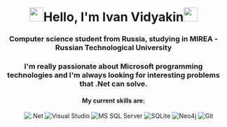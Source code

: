 <h1 align="center"><img src="https://github.com/blackcater/blackcater/raw/main/images/Hi.gif" height="32"/>Hello, I'm  Ivan Vidyakin<img src="https://github.com/blackcater/blackcater/raw/main/images/Hi.gif" height="32"/></h1>
<h3 align="center">Computer science student from Russia, studying in MIREA - Russian Technological University</h3>
<h3 align="center">I'm really passionate about Microsoft programming technologies and I'm always looking for interesting problems that .Net can solve.</h3>
<h4 align="center">My current skills are:</h4>
<ul align="center">
  <img src="https://img.shields.io/badge/.NET-5C2D91?style=for-the-badge&logo=.net&logoColor=white" alt=".Net"/>
  <img src="https://img.shields.io/badge/Visual%20Studio-5C2D91.svg?style=for-the-badge&logo=visual-studio&logoColor=white" alt="Visual Studio"/>
  <img src="https://img.shields.io/badge/Microsoft%20SQL%20Server-CC2927?style=for-the-badge&logo=microsoft%20sql%20server&logoColor=white" alt="MS SQL Server"/>
  <img src="https://img.shields.io/badge/sqlite-%2307405e.svg?style=for-the-badge&logo=sqlite&logoColor=white" alt="SQLite"/>
  <img src="https://img.shields.io/badge/Neo4j-008CC1?style=for-the-badge&logo=neo4j&logoColor=white" alt="Neo4j"/>
  <img src="https://img.shields.io/badge/git-%23F05033.svg?style=for-the-badge&logo=git&logoColor=white" alt="Git"/>

</ul>
